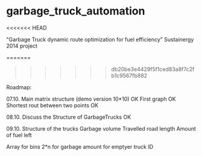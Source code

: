 garbage_truck_automation
========================
<<<<<<< HEAD

"Garbage Truck dynamic route optimization for fuel efficiency" Sustainergy 2014 project

=======
>>>>>>> db20be3e4429f5f1ced83a8f7c2fb1c9567fb882

Roadmap:

07.10.
  Main matrix structure (demo version 10*10)  OK
  First graph                                 OK
  Shortest rout between two points            OK

08.10.
  Discuss the Structure of GarbageTrucks      OK

09.10.
  Structure of the trucks
     Garbage volume
     Travelled road length
     Amount of fuel left
     

  Array for bins
     2*n for garbage amount
         for emptyer truck ID

  